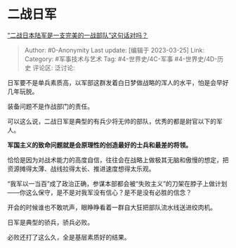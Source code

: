 # 二战日军
[“二战日本陆军是一支完美的一战部队”这句话对吗？](https://www.zhihu.com/question/341841768/answer/1445650668)

> Author: #0-Anonymity
> Last update: [编辑于 2023-03-25]
> Link:
> Category: #军事技术与艺术
> Tag: #4-世界史/4C-军事 #4-世界史/4D-历史
> 评论区:
> 泛讨论:

日军要不是单兵素质高，以军部这群发着白日梦做战略的浑人的水平，怕是会早好几年玩脱。

装备问题不是作战部门的责任。

可以这么说，二战日军是典型的有兵少将无帅的部队，优秀的都是尉官以下的军人。

**军国主义的致命问题就是会原理性的创造最好的士兵和最差的将领。**

恰恰是因为对战术能力的高度自信，往往会在战略上做极其无脑和傲慢的想定，把资源摊得太薄、战线拉得太长、推进速度想得太乐观。

“我军以一当百”成了政治正确，参谋本部都会被“失败主义”的刀架在脖子上做计划——你这么保守，是不是对我军没有信心？是不是没有必胜的信念？

开会的时候谁也不敢吭声，眼睁睁看着一群自大狂把部队流水线送进绞肉机。

日军是典型的骄兵，骄兵必败。

必败还打了这么久，全是基层素质好的结果。
